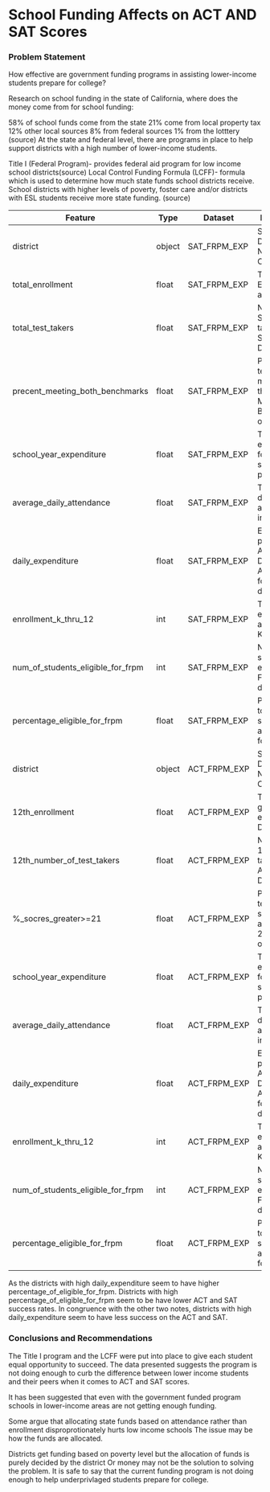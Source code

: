 
# School Funding Affects on ACT AND SAT Scores

### Problem Statement
How effective are government funding programs in assisting lower-income students prepare for college?

Research on school funding in the state of California, where does the money come from for school funding:

58% of school funds come from the state
21% come from local property tax
12% other local sources
8% from federal sources
1% from the lotttery (source)
At the state and federal level, there are programs in place to help support districts with a high number of lower-income students.

Title I (Federal Program)- provides federal aid program for low income school districts(source)
Local Control Funding Formula (LCFF)- formula which is used to determine how much state funds school districts receive. School districts with higher levels of poverty, foster care and/or districts with ESL students receive more state funding. (source)

|Feature|Type|Dataset|Description|
|---|---|---|---|
|district|object|SAT_FRPM_EXP|School District Names in California| 
|total_enrollment|float|SAT_FRPM_EXP|Total Student Enrollment in a District| 
|total_test_takers|float|SAT_FRPM_EXP|Number of Students taking the SAT in the District| 
|precent_meeting_both_benchmarks|float|SAT_FRPM_EXP|Percent of test-takers meeting both the ERW and Math Benchmarks on the SAT| 
|school_year_expenditure|float|SAT_FRPM_EXP|Total expenditure for the school year per district| 
|average_daily_attendance|float|SAT_FRPM_EXP|The average daily attendance in a district| 
|daily_expenditure|float|SAT_FRPM_EXP|Expenditure per ADA(Average Daily Attendance) for a school district| 
|enrollment_k_thru_12|int|SAT_FRPM_EXP|Total enrollment in a district for K thru 12| 
|num_of_students_eligible_for_frpm|int|SAT_FRPM_EXP|Number of students eligible for FRPM in a district| 
|percentage_eligible_for_frpm|float|SAT_FRPM_EXP|Percent of total enrolled students that are eligible for FRPM| 
|district|object|ACT_FRPM_EXP|School District Names in California| 
|12th_enrollment|float|ACT_FRPM_EXP|Total 12th graders enrolled in a District| 
|12th_number_of_test_takers|float|ACT_FRPM_EXP|Number of 12 Graders taking the ACT in the District| 
|%_socres_greater>=21|float|ACT_FRPM_EXP|Percent of test-takers scoring an average of 21 or above on the ACT| 
|school_year_expenditure|float|ACT_FRPM_EXP|Total expenditure for the school year per district| 
|average_daily_attendance|float|ACT_FRPM_EXP|The average daily attendance in a district| 
|daily_expenditure|float|ACT_FRPM_EXP|Expenditure per ADA(Average Daily Attendance) for a school district| 
|enrollment_k_thru_12|int|ACT_FRPM_EXP|Total enrollment in a district for K thru 12| 
|num_of_students_eligible_for_frpm|int|ACT_FRPM_EXP|Number of students eligible for FRPM in a district| 
|percentage_eligible_for_frpm|float|ACT_FRPM_EXP|Percent of total enrolled students that are eligible for FRPM| 



As the districts with high daily_expenditure seem to have higher percentage_of_eligible_for_frpm. Districts with high percentage_of_eligible_for_frpm seem to be have lower ACT and SAT success rates. In congruence with the other two notes, districts with high daily_expenditure seem to have less success on the ACT and SAT.



### Conclusions and Recommendations

The Title I program and the LCFF were put into place to give each student equal opportunity to succeed. The data presented suggests the program is not doing enough to curb the difference between lower income students and their peers when it comes to ACT and SAT scores.

It has been suggested that even with the government funded program schools in lower-income areas are not getting enough funding.

Some argue that allocating state funds based on attendance rather than enrollment disproprotionately hurts low income schools
The issue may be how the funds are allocated.

Districts get funding based on poverty level but the allocation of funds is purely decided by the district
Or money may not be the solution to solving the problem. It is safe to say that the current funding program is not doing enough to help underprivlaged students prepare for college.
